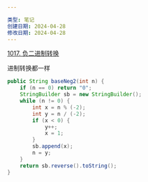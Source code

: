 ```yaml
---

类型: 笔记
创建日期: 2024-04-28
修改日期: 2024-04-28
---
```


[1017. 负二进制转换](https://leetcode.cn/problems/convert-to-base-2/)

进制转换都一样
```java
public String baseNeg2(int n) {
	if (n == 0) return "0";
	StringBuilder sb = new StringBuilder();
	while (n != 0) {
		int x = n % (-2);
		int y = n / (-2);
		if (x < 0) {
			y++;
			x = 1;
		}
		sb.append(x);
		n = y;
	}
	return sb.reverse().toString();
}
```
